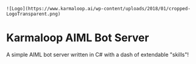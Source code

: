 ```
![Logo](https://www.karmaloop.ai/wp-content/uploads/2018/01/cropped-LogoTransparent.png)
```
# Karmaloop AIML Bot Server

A simple AIML bot server written in C# with a dash of extendable "skills"!

